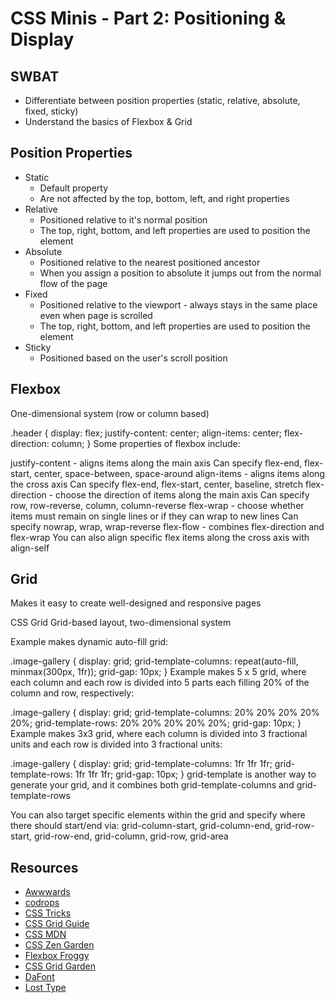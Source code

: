 
# CSS Minis - Part 2: Positioning & Display


## SWBAT

* Differentiate between position properties (static, relative, absolute, fixed, sticky)
* Understand the basics of Flexbox & Grid


## Position Properties

* Static
  - Default property
  - Are not affected by the top, bottom, left, and right properties
* Relative
  - Positioned relative to it's normal position
  - The top, right, bottom, and left properties are used to position the element
* Absolute
  - Positioned relative to the nearest    positioned ancestor
  - When you assign a position to absolute it jumps out from the normal flow of the page
* Fixed
  - Positioned relative to the viewport - always stays in the same place even when page
    is scrolled
  - The top, right, bottom, and left properties are used to position the element
* Sticky
  - Positioned based on the user's scroll position

## Flexbox

One-dimensional system (row or column based)

.header {
  display: flex;
  justify-content: center;
  align-items: center;
  flex-direction: column;
}
Some properties of flexbox include:

justify-content - aligns items along the main axis
Can specify flex-end, flex-start, center, space-between, space-around
align-items - aligns items along the cross axis
Can specify flex-end, flex-start, center, baseline, stretch
flex-direction - choose the direction of items along the main axis
Can specify row, row-reverse, column, column-reverse
flex-wrap - choose whether items must remain on single lines or if they can wrap to new lines
Can specify nowrap, wrap, wrap-reverse
flex-flow - combines flex-direction and flex-wrap
You can also align specific flex items along the cross axis with align-self  

## Grid

Makes it easy to create well-designed and responsive pages

CSS Grid
Grid-based layout, two-dimensional system

Example makes dynamic auto-fill grid:

.image-gallery {
  display: grid;
  grid-template-columns: repeat(auto-fill, minmax(300px, 1fr));
  grid-gap: 10px;
}
Example makes 5 x 5 grid, where each column and each row is divided into 5 parts each filling 20% of the column and row, respectively:

.image-gallery {
  display: grid;
  grid-template-columns: 20% 20% 20% 20% 20%;
  grid-template-rows: 20% 20% 20% 20% 20%;
  grid-gap: 10px;
}
Example makes 3x3 grid, where each column is divided into 3 fractional units and each row is divided into 3 fractional units:

.image-gallery {
  display: grid;
  grid-template-columns: 1fr 1fr 1fr;
  grid-template-rows: 1fr 1fr 1fr;
  grid-gap: 10px;
}
grid-template is another way to generate your grid, and it combines both grid-template-columns and grid-template-rows

You can also target specific elements within the grid and specify where there should start/end via: grid-column-start, grid-column-end, grid-row-start, grid-row-end, grid-column, grid-row, grid-area

## Resources

- [Awwwards](https://www.awwwards.com/)
- [codrops](https://tympanus.net/codrops/css_reference/)
- [CSS Tricks](https://css-tricks.com/)
- [CSS Grid Guide](https://css-tricks.com/snippets/css/complete-guide-grid/)
- [CSS MDN](https://developer.mozilla.org/en-US/docs/Web/CSS)
- [CSS Zen Garden](http://www.csszengarden.com/)
- [Flexbox Froggy](https://flexboxfroggy.com/)
- [CSS Grid Garden](http://cssgridgarden.com/)
- [DaFont](http://DaFont.com/)
- [Lost Type](http://losttype.com/)
